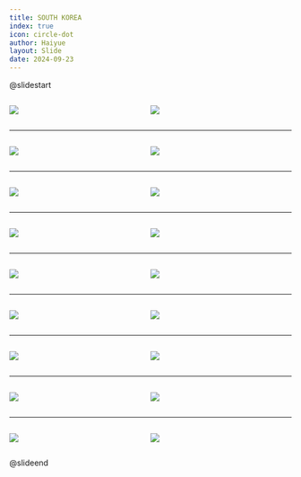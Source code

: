 ```yaml
---
title: SOUTH KOREA
index: true
icon: circle-dot
author: Haiyue
layout: Slide
date: 2024-09-23
---
```

 
@slidestart

<div style="display:flex">
<div style="flex:1">

![](/reading/english/Level-Y/SOUTH%20KOREA/001.webp)
</div>
<div style="flex:1">

![](/reading/english/Level-Y/SOUTH%20KOREA/002.webp)
</div>
</div>

---

<div style="display:flex">
<div style="flex:1">

![](/reading/english/Level-Y/SOUTH%20KOREA/003.webp)
</div>
<div style="flex:1">

![](/reading/english/Level-Y/SOUTH%20KOREA/004.webp)
</div>
</div>

---

<div style="display:flex">
<div style="flex:1">

![](/reading/english/Level-Y/SOUTH%20KOREA/005.webp)
</div>
<div style="flex:1">

![](/reading/english/Level-Y/SOUTH%20KOREA/006.webp)
</div>
</div>

---

<div style="display:flex">
<div style="flex:1">

![](/reading/english/Level-Y/SOUTH%20KOREA/007.webp)
</div>
<div style="flex:1">

![](/reading/english/Level-Y/SOUTH%20KOREA/008.webp)
</div>
</div>

---

<div style="display:flex">
<div style="flex:1">

![](/reading/english/Level-Y/SOUTH%20KOREA/009.webp)
</div>
<div style="flex:1">

![](/reading/english/Level-Y/SOUTH%20KOREA/010.webp)
</div>
</div>

---

<div style="display:flex">
<div style="flex:1">

![](/reading/english/Level-Y/SOUTH%20KOREA/011.webp)
</div>
<div style="flex:1">

![](/reading/english/Level-Y/SOUTH%20KOREA/012.webp)
</div>
</div>

---

<div style="display:flex">
<div style="flex:1">

![](/reading/english/Level-Y/SOUTH%20KOREA/013.webp)
</div>
<div style="flex:1">

![](/reading/english/Level-Y/SOUTH%20KOREA/014.webp)
</div>
</div>

---

<div style="display:flex">
<div style="flex:1">

![](/reading/english/Level-Y/SOUTH%20KOREA/015.webp)
</div>
<div style="flex:1">

![](/reading/english/Level-Y/SOUTH%20KOREA/016.webp)
</div>
</div>

---

<div style="display:flex">
<div style="flex:1">

![](/reading/english/Level-Y/SOUTH%20KOREA/017.webp)
</div>
<div style="flex:1">

![](/reading/english/Level-Y/SOUTH%20KOREA/018.webp)
</div>
</div>

@slideend